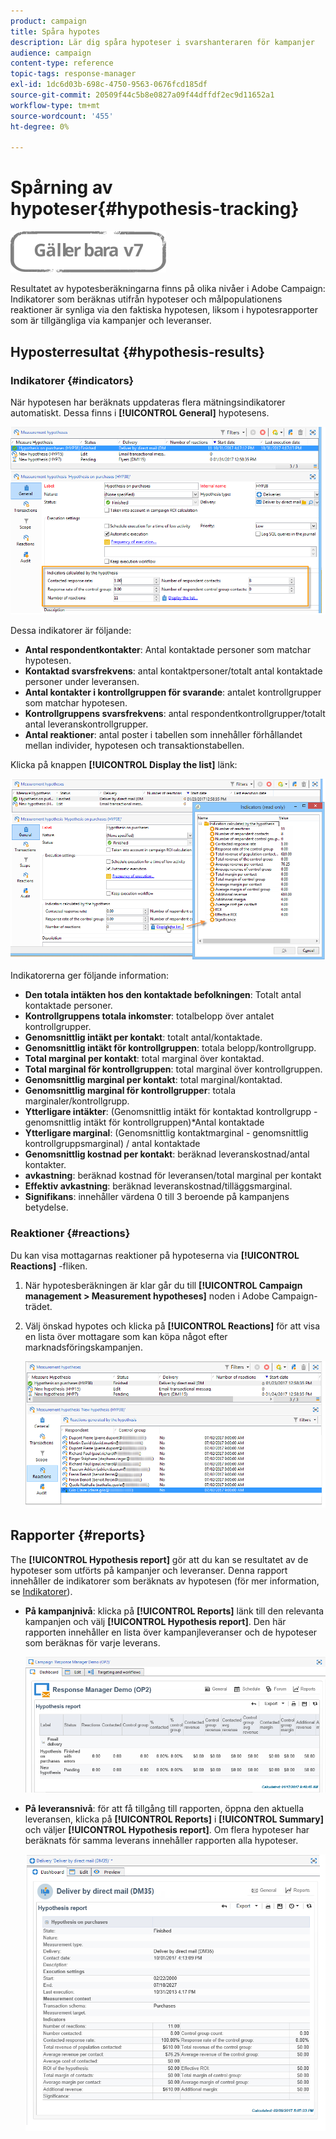```yaml
---
product: campaign
title: Spåra hypotes
description: Lär dig spåra hypoteser i svarshanteraren för kampanjer
audience: campaign
content-type: reference
topic-tags: response-manager
exl-id: 1dc6d03b-698c-4750-9563-0676fcd185df
source-git-commit: 20509f44c5b8e0827a09f44dffdf2ec9d11652a1
workflow-type: tm+mt
source-wordcount: '455'
ht-degree: 0%

---
```


# Spårning av hypoteser{#hypothesis-tracking}

![](../../assets/v7-only.svg)

Resultatet av hypotesberäkningarna finns på olika nivåer i Adobe Campaign: Indikatorer som beräknas utifrån hypoteser och målpopulationens reaktioner är synliga via den faktiska hypotesen, liksom i hypotesrapporter som är tillgängliga via kampanjer och leveranser.

## Hyposterresultat {#hypothesis-results}

### Indikatorer {#indicators}

När hypotesen har beräknats uppdateras flera mätningsindikatorer automatiskt. Dessa finns i **[!UICONTROL General]** hypotesens.

![](assets/response_hypothesis_delivery_example_010.png)

Dessa indikatorer är följande:

* **Antal respondentkontakter**: Antal kontaktade personer som matchar hypotesen.
* **Kontaktad svarsfrekvens**: antal kontaktpersoner/totalt antal kontaktade personer under leveransen.
* **Antal kontakter i kontrollgruppen för svarande**: antalet kontrollgrupper som matchar hypotesen.
* **Kontrollgruppens svarsfrekvens**: antal respondentkontrollgrupper/totalt antal leveranskontrollgrupper.
* **Antal reaktioner**: antal poster i tabellen som innehåller förhållandet mellan individer, hypotesen och transaktionstabellen.

Klicka på knappen **[!UICONTROL Display the list]** länk:

![](assets/response_hypothesis_indicators_002.png)

Indikatorerna ger följande information:

* **Den totala intäkten hos den kontaktade befolkningen**: Totalt antal kontaktade personer.
* **Kontrollgruppens totala inkomster**: totalbelopp över antalet kontrollgrupper.
* **Genomsnittlig intäkt per kontakt**: totalt antal/kontaktade.
* **Genomsnittlig intäkt för kontrollgruppen**: totala belopp/kontrollgrupp.
* **Total marginal per kontakt**: total marginal över kontaktad.
* **Total marginal för kontrollgruppen**: total marginal över kontrollgruppen.
* **Genomsnittlig marginal per kontakt**: total marginal/kontaktad.
* **Genomsnittlig marginal för kontrollgrupper**: totala marginaler/kontrollgrupp.
* **Ytterligare intäkter**: (Genomsnittlig intäkt för kontaktad kontrollgrupp - genomsnittlig intäkt för kontrollgruppen)*Antal kontaktade
* **Ytterligare marginal**: (Genomsnittlig kontaktmarginal - genomsnittlig kontrollgruppsmarginal) / antal kontaktade
* **Genomsnittlig kostnad per kontakt**: beräknad leveranskostnad/antal kontakter.
* **avkastning**: beräknad kostnad för leveransen/total marginal per kontakt
* **Effektiv avkastning**: beräknad leveranskostnad/tilläggsmarginal.
* **Signifikans**: innehåller värdena 0 till 3 beroende på kampanjens betydelse.

### Reaktioner {#reactions}

Du kan visa mottagarnas reaktioner på hypoteserna via **[!UICONTROL Reactions]** -fliken.

1. När hypotesberäkningen är klar går du till **[!UICONTROL Campaign management > Measurement hypotheses]** noden i Adobe Campaign-trädet.
1. Välj önskad hypotes och klicka på **[!UICONTROL Reactions]** för att visa en lista över mottagare som kan köpa något efter marknadsföringskampanjen.

   ![](assets/response_hypothesis_reactions_001.png)

## Rapporter {#reports}

The **[!UICONTROL Hypothesis report]** gör att du kan se resultatet av de hypoteser som utförts på kampanjer och leveranser. Denna rapport innehåller de indikatorer som beräknats av hypotesen (för mer information, se [Indikatorer](#indicators)).

* **På kampanjnivå**: klicka på **[!UICONTROL Reports]** länk till den relevanta kampanjen och välj **[!UICONTROL Hypothesis report]**. Den här rapporten innehåller en lista över kampanjleveranser och de hypoteser som beräknas för varje leverans.

   ![](assets/response_hypothesis_campaign_report_001.png)

* **På leveransnivå**: för att få tillgång till rapporten, öppna den aktuella leveransen, klicka på **[!UICONTROL Reports]** i **[!UICONTROL Summary]** och väljer **[!UICONTROL Hypothesis report]**. Om flera hypoteser har beräknats för samma leverans innehåller rapporten alla hypoteser.

   ![](assets/response_hypothesis_delivery_report_001.png)
